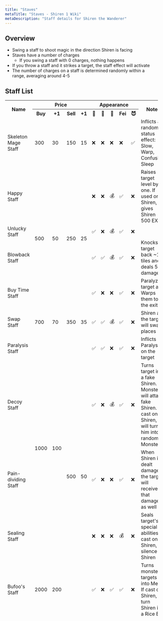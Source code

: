 ```yaml
---
title: "Staves"
metaTitle: "Staves - Shiren 1 Wiki"
metaDescription: "Staff details for Shiren the Wanderer"
---
```


## Overview

- Swing a staff to shoot magic in the direction Shiren is facing
- Staves have a number of charges
  - If you swing a staff with 0 charges, nothing happens
- If you throw a staff and it strikes a target, the staff effect will activate
- The number of charges on a staff is determined randomly within a range, averaging
  around 4-5

## Staff List

<table class="itemListCentered">
  <thead>
    <tr>
      <th rowspan="2">Name</th>
      <th colspan="4">Price</th>
      <th colspan="5">Appearance</th>
      <th rowspan="2">Notes</th>
    </tr>
    <tr>
      <th>Buy</td>
      <th>+1</td>
      <th>Sell</td>
      <th>+1</td>
      <th>🗻</td>
      <th>📜</td>
      <th>🍖</td>
      <th>Fei</td>
      <th>😈</td>
    </tr>
  <thead>
    <tr>
      <td class="priceTableName">Skeleton Mage Staff</td>
      <td>300</td>
      <td>30</td>
      <td>150</td>
      <td>15</td>
      <td>❌</td>
      <td>❌</td>
      <td>❌</td>
      <td>❌</td>
      <td>✅</td>
      <td class="leftText">Inflicts a random status effect: Slow, Warp, Confusion,<br>
      Sleep</td>
    </tr>
    <tr>
      <td class="priceTableName">Happy Staff</td>
      <td rowspan="4">500</td>
      <td rowspan="4">50</td>
      <td rowspan="4">250</td>
      <td rowspan="4">25</td>
      <td>❌</td>
      <td>❌</td>
      <td>💰</td>
      <td>✅</td>
      <td>❌</td>
      <td class="leftText">Raises target level by one. If used on Shiren, gives<br>
      Shiren 500 EXP</td>
    </tr>
    <tr>
      <td class="priceTableName">Unlucky Staff</td>
      <td>✅</td>
      <td>❌</td>
      <td>💰</td>
      <td>✅</td>
      <td>❌</td>
      <td class="leftText"></td>
    </tr>
    <tr>
      <td class="priceTableName">Blowback Staff</td>
      <td>✅</td>
      <td>✅</td>
      <td>💰</td>
      <td>✅</td>
      <td>❌</td>
      <td class="leftText">Knocks target back ~10 tiles and deals 5 damage</td>
    </tr>
    <tr>
      <td class="priceTableName">Buy Time Staff</td>
      <td>✅</td>
      <td>❌</td>
      <td>❌</td>
      <td>✅</td>
      <td>❌</td>
      <td class="leftText">Paralyzes target and Warps them to the exit</td>
    </tr>
    <tr>
      <td class="priceTableName">Swap Staff</td>
      <td>700</td>
      <td>70</td>
      <td>350</td>
      <td>35</td>
      <td>✅</td>
      <td>✅</td>
      <td>💰</td>
      <td>✅</td>
      <td>❌</td>
      <td class="leftText">Shiren and the target will swap places</td>
    </tr>
    <tr>
      <td class="priceTableName">Paralysis Staff</td>
      <td rowspan="4">1000</td>
      <td rowspan="4">100</td>
      <td rowspan="5">500</td>
      <td rowspan="5">50</td>
      <td>✅</td>
      <td>✅</td>
      <td>❌</td>
      <td>✅</td>
      <td>❌</td>
      <td class="leftText">Inflicts Paralysis on the target</td>
    </tr>
    <tr>
      <td class="priceTableName">Decoy Staff</td>
      <td>✅</td>
      <td>❌</td>
      <td>💰</td>
      <td>✅</td>
      <td>❌</td>
      <td class="leftText">Turns target into a fake Shiren. Monsters will attack
      fake Shiren. If cast on Shiren, it will turn him into a random Monster</td>
    </tr>
    <tr>
      <td class="priceTableName">Pain-dividing Staff</td>
      <td>✅</td>
      <td>❌</td>
      <td>❌</td>
      <td>✅</td>
      <td>❌</td>
      <td class="leftText">When Shiren is dealt damage, the target will receive
      that damage as well</td>
    </tr>
    <tr>
      <td class="priceTableName">Sealing Staff</td>
      <td>❌</td>
      <td>❌</td>
      <td>❌</td>
      <td>💰</td>
      <td>❌</td>
      <td class="leftText">Seals target's special abilities. If cast on Shiren,
      will silence Shiren</td>
    </tr>
    <tr>
      <td class="priceTableName">Bufoo's Staff</td>
      <td>2000</td>
      <td>200</td>
      <td>✅</td>
      <td>❌</td>
      <td>✅</td>
      <td>✅</td>
      <td>❌</td>
      <td class="leftText">Turns monster targets into Meat. If cast on Shiren, will
      turn Shiren into a Rice Ball</td>
    </tr>
  <tbody>
  </tbody>
</table>
